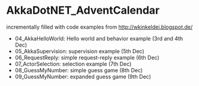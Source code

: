 # AkkaDotNET_AdventCalendar
incrementally filled with code examples from http://wkinkeldei.blogspot.de/

 * 04_AkkaHelloWorld: Hello world and behavior example (3rd and 4th Dec)
 * 05_AkkaSupervision: supervision example (5th Dec)
 * 06_RequestReply: simple request-reply example (6th Dec)
 * 07_ActorSelection: selection example (7th Dec)
 * 08_GuessMyNumber: simple guess game (8th Dec)
 * 09_GuessMyNumber: expanded guess game (9th Dec)

